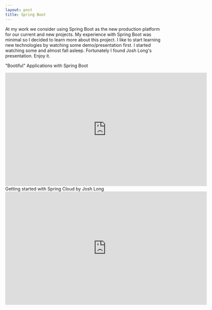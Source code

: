 ```yaml
---
layout: post
title: Spring Boot
---
```


At my work we consider using Spring Boot as the new production platform for our current and new projects. My experience with Spring Boot was minimal so I decided to learn more about this project.
I like to start learning new technologies by watching some demo/presentation first. I started watching some and almost fall asleep.
Fortunately I found Josh Long's presentation. Enjoy it.

"Bootiful" Applications with Spring Boot<br/>
<iframe width="640" height="360" src="https://www.youtube.com/embed/HCyYEVRZISk" frameborder="0" allowfullscreen></iframe><br/>
Getting started with Spring Cloud by Josh Long<br/>
<iframe width="640" height="360" src="https://www.youtube.com/embed/SFDYdslOvu8" frameborder="0" allowfullscreen></iframe>
